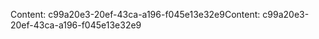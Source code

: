 <span data-ttu-id="6b608-101">Content: c99a20e3-20ef-43ca-a196-f045e13e32e9</span><span class="sxs-lookup"><span data-stu-id="6b608-101">Content: c99a20e3-20ef-43ca-a196-f045e13e32e9</span></span>